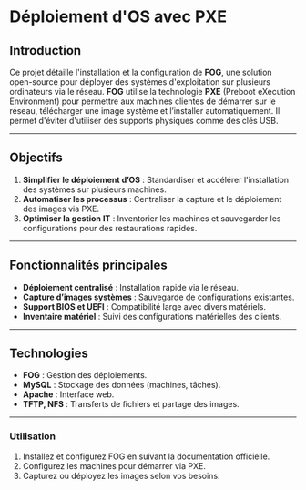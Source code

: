 # Déploiement d'OS avec PXE

## **Introduction**

Ce projet détaille l'installation et la configuration de **FOG**, une solution open-source pour déployer des systèmes d'exploitation sur plusieurs ordinateurs via le réseau. **FOG** utilise la technologie **PXE** (Preboot eXecution Environment) pour permettre aux machines clientes de démarrer sur le réseau, télécharger une image système et l’installer automatiquement. Il permet d'éviter d'utiliser des supports physiques comme des clés USB.

---

## **Objectifs**
1. **Simplifier le déploiement d’OS** : Standardiser et accélérer l'installation des systèmes sur plusieurs machines.
2. **Automatiser les processus** : Centraliser la capture et le déploiement des images via PXE.
3. **Optimiser la gestion IT** : Inventorier les machines et sauvegarder les configurations pour des restaurations rapides.

---

## **Fonctionnalités principales**
- **Déploiement centralisé** : Installation rapide via le réseau.
- **Capture d’images systèmes** : Sauvegarde de configurations existantes.
- **Support BIOS et UEFI** : Compatibilité large avec divers matériels.
- **Inventaire matériel** : Suivi des configurations matérielles des clients.

---

## **Technologies**
- **FOG** : Gestion des déploiements.
- **MySQL** : Stockage des données (machines, tâches).
- **Apache** : Interface web.
- **TFTP, NFS** : Transferts de fichiers et partage des images.

---

### **Utilisation**
1. Installez et configurez FOG en suivant la documentation officielle.
2. Configurez les machines pour démarrer via PXE.
3. Capturez ou déployez les images selon vos besoins.
